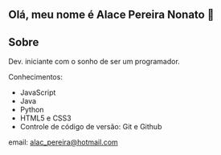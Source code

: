 ## Olá, meu nome é Alace Pereira Nonato  👋

## Sobre

Dev. iniciante com o sonho de ser um programador.

Conhecimentos:
* JavaScript
* Java
* Python 
* HTML5 e CSS3
* Controle de código de versão: Git e Github

email: alac_pereira@hotmail.com
